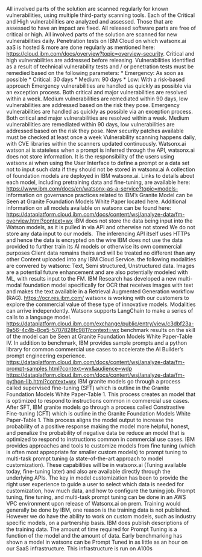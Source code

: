 All involved parts of the solution are scanned regularly for known vulnerabilities, using multiple third-party scanning tools. Each of the Critical and High vulnerabilities are analyzed and assessed. Those that are assessed to have an impact are fixed. All released software parts are free of critical or high.   All involved parts of the solution are scanned for new vulnerabilities daily. Penetration tests on IBM Cloud on which watsonx.ai aaS is hosted & more are done regularly as mentioned here: https://cloud.ibm.com/docs/overview?topic=overview-security.  Critical and high vulnerabilities are addressed before releasing.  Vulnerabilities identified as a result of technical vulnerability tests and / or penetration tests must be remedied based on the following parameters:  * Emergency: As soon as possible  * Critical: 30 days  * Medium: 90 days  * Low: With a risk-based approach Emergency vulnerabilities are handled as quickly as possible via an exception process. Both critical and major vulnerabilities are resolved within a week. Medium vulnerabilities are remediated within 90 days, low vulnerabilities are addressed based on the risk they pose. Emergency vulnerabilities are handled as quickly as possible via an exception process. Both critical and major vulnerabilities are resolved within a week. Medium vulnerabilities are remediated within 90 days, low vulnerabilities are addressed based on the risk they pose.   New security patches available must be checked at least once a week Vulnerability scanning happens daily, with CVE libraries within the scanners updated continuously.     Watsonx.ai watson.ai is stateless when a prompt is inferred through the API, watsonx.ai does not store information. It is the responsibility of the users using watsonx.ai when using the User Interface to define a prompt or a data set not to input such data if they should not be stored in watsonx.ai  A collection of foundation models are deployed in IBM watsonx.ai. Links to details about each model, including pretraining data and fine-tuning, are available here: https://www.ibm.com/docs/en/watsonx-as-a-service?topic=models- information on governance practices related to IBM’s Granite Model can be Seen at Granite Foundation Models White Paper located here.  Additional information on all models available on watsonx can be found here:  https://dataplatform.cloud.ibm.com/docs/content/wsj/analyze-data/fm-overview.html?context=wx IBM does not store the data being input into the Watson models, as it is pulled in via API and otherwise not stored  We do not store any data input to our models.  The inferencing API itself uses HTTPs and hence the data is encrypted on the wire  IBM does not use the data provided to further train its AI models or otherwise its own commercial purposes Client data remains theirs and will be treated no different than any other Content uploaded into any IBM Cloud Service.   the following modalities are convered by watsonx: Text, Semi structured, Unstructured data.   Images are a potential future enhancement and are also potentially modeled with ML, with results input to the FM.   IBM Research has developed a new multi-modal foundation model specifically for OCR that receives images with text and makes the text available in a Retrieval Augmented Generation workflow (RAG).  https://ocr.res.ibm.com/   watsonx is working with our customers to explore the commercial value of these type of innovative models.   Modalities can arrive independently.  Watsonx supports LangChain to make a series of calls to a language model.  https://dataplatform.cloud.ibm.com/exchange/public/entry/view/c3dbf23a-9a56-4c4b-8ce5-5707828fc981?context=wx   benchmark results on the skill of the model  can be Seen at Granite Foundation Models White Paper-Table IV.  In addition to benchmark, IBM provides sample prompts and a python library for common commercial use cases to accelerate the AI Builder’s prompt engineering experience.  https://dataplatform.cloud.ibm.com/docs/content/wsj/analyze-data/fm-prompt-samples.html?context=wx&audience=wdp https://dataplatform.cloud.ibm.com/docs/content/wsj/analyze-data/fm-python-lib.html?context=wx    IBM granite models go through a process called supervised fine-tuning (SFT) which is outline in the Granite Foundation Models White Paper-Table 1.  This process creates an model that is optimized to respond to instructions common in commercial use cases.   After SFT, IBM granite models go through a process called Constrastive Fine-tuning (CFT) which is outline in the Granite Foundation Models White Paper-Table 1.  This process aligns the model output to increase the probability of a positive response making the model more helpful, honest, and penalize the probability of negative data be reduce  an model that is optimized to respond to instructions common in commercial use cases.   IBM provides approaches and tools to customize models from fine tuning (which is often most appropriate for smaller custom models) to prompt tuning to multi-task prompt tuning (a state-of-the-art approach to model customization). These capabilities will be in watsonx.ai (Tuning available today, fine-tuning later) and also are available directly through the underlying APIs. The key in model customization has been to provide the right user experience to guide a user to select which data is needed for customization, how much data, and how to configure the tuning job.  Prompt tuning, fine tuning, and multi-task prompt tuning can be done in an AWS VPC environment upon release of Watsonx.ai on prem.   Training would generally be done by IBM, one reason is the training data is not published.  However we do have the ability to work on custom models, such as industry specific models, on a partnership basis.  IBM does publish descriptions of the training data.  The amount of time required for Prompt Tuning is a function of the model and the amount of data. Early benchmarking has shown a model in watsonx can be Prompt Tuned in as little as an hour on our SaaS infrastructure.  This infrastructure is run on A100s